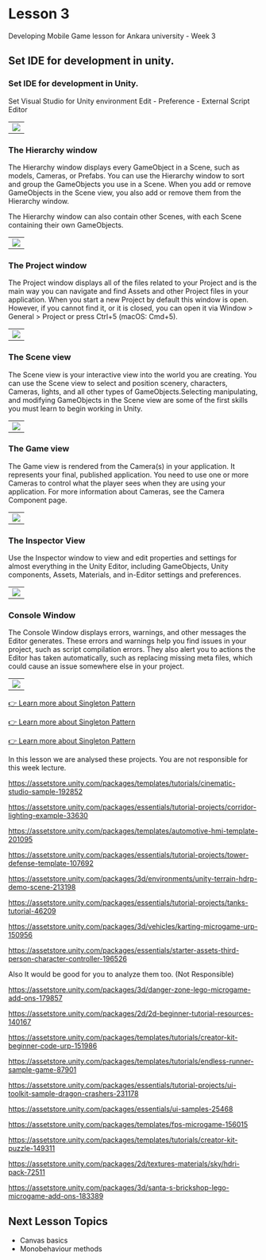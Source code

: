 
<!-- # ![mg-builder](/img~/mg-builder.png) -->

# Lesson 3

Developing Mobile Game lesson for Ankara university - Week 3


## Set IDE for development in unity.



### Set IDE for development in Unity.

Set Visual Studio for Unity environment
Edit - Preference - External Script Editor

<table>
  <tr>
    <td><img src="https://raw.githubusercontent.com/bunyamineymen/Lesson_DevelopingMobileGames/main/Week_1/Assets/_Resources/Preparation/IDE.png"></td>
  </tr>
 </table>



### The Hierarchy window

The Hierarchy window displays every GameObject in a Scene, such as models, Cameras, or Prefabs. You can use the Hierarchy window to sort and group the GameObjects you use in a Scene. When you add or remove GameObjects in the Scene view, you also add or remove them from the Hierarchy window.

The Hierarchy window can also contain other Scenes, with each Scene
 containing their own GameObjects.

<table>
  <tr>
    <td><img src="https://raw.githubusercontent.com/bunyamineymen/Lesson_DevelopingMobileGames/main/Week_1/Assets/_Resources/Preparation/The%20Hierarchy%20window.png"></td>
  </tr>
 </table>



 ### The Project window

The Project window displays all of the files related to your Project and is the main way you can navigate and find Assets and other Project files in your application. When you start a new Project by default this window is open. However, if you cannot find it, or it is closed, you can open it via Window > General > Project or press Ctrl+5 (macOS: Cmd+5).

<table>
  <tr>
    <td><img src="https://raw.githubusercontent.com/bunyamineymen/Lesson_DevelopingMobileGames/main/Week_1/Assets/_Resources/Preparation/ProjectWindow.png"></td>
  </tr>
 </table>



 ### The Scene view

The Scene view is your interactive view into the world you are creating. You can use the Scene view to select and position scenery, characters, Cameras, lights, and all other types of GameObjects.Selecting manipulating, and modifying GameObjects in the Scene view are some of the first skills you must learn to begin working in Unity.

<table>
  <tr>
    <td><img src="https://raw.githubusercontent.com/bunyamineymen/Lesson_DevelopingMobileGames/main/Week_1/Assets/_Resources/Preparation/SceneView.png"></td>
  </tr>
 </table>



 ### The Game view

The Game view is rendered from the Camera(s) in your application. It represents your final, published application. You need to use one or more Cameras
 to control what the player sees when they are using your application. For more information about Cameras, see the Camera Component page.

<table>
  <tr>
    <td><img src="https://raw.githubusercontent.com/bunyamineymen/Lesson_DevelopingMobileGames/main/Week_1/Assets/_Resources/Preparation/gameView.png"></td>
  </tr>
 </table>




 ### The Inspector View

Use the Inspector window to view and edit properties and settings for almost everything in the Unity Editor, including GameObjects, Unity components, Assets, Materials, and in-Editor settings and preferences.

<table>
  <tr>
    <td><img src="https://raw.githubusercontent.com/bunyamineymen/Lesson_DevelopingMobileGames/main/Week_1/Assets/_Resources/Preparation/Inspector.png"></td>
  </tr>
 </table>



 ### Console Window

The Console Window displays errors, warnings, and other messages the Editor generates. These errors and warnings help you find issues in your project, such as script compilation errors. They also alert you to actions the Editor has taken automatically, such as replacing missing meta files, which could cause an issue somewhere else in your project.

<table>
  <tr>
    <td><img src="https://docs.unity3d.com/uploads/Main/Console.png"></td>
  </tr>
 </table>

[👉 Learn more about Singleton Pattern](http://www.unitygeek.com/unity_c_singleton/)

[👉 Learn more about Singleton Pattern](https://blog.devgenius.io/the-singleton-pattern-in-unity-b7b3bc051a62)

[👉 Learn more about Singleton Pattern](https://sneakydaggergames.medium.com/how-to-create-the-singleton-design-pattern-in-unity-c-728d26e0cf73)


In this lesson we are analysed these projects. You are not responsible for this week lecture.

https://assetstore.unity.com/packages/templates/tutorials/cinematic-studio-sample-192852

https://assetstore.unity.com/packages/essentials/tutorial-projects/corridor-lighting-example-33630

https://assetstore.unity.com/packages/templates/automotive-hmi-template-201095

https://assetstore.unity.com/packages/essentials/tutorial-projects/tower-defense-template-107692

https://assetstore.unity.com/packages/3d/environments/unity-terrain-hdrp-demo-scene-213198

https://assetstore.unity.com/packages/essentials/tutorial-projects/tanks-tutorial-46209

https://assetstore.unity.com/packages/3d/vehicles/karting-microgame-urp-150956

https://assetstore.unity.com/packages/essentials/starter-assets-third-person-character-controller-196526

Also It would be good for you to analyze them too. (Not Responsible)

https://assetstore.unity.com/packages/3d/danger-zone-lego-microgame-add-ons-179857

https://assetstore.unity.com/packages/2d/2d-beginner-tutorial-resources-140167

https://assetstore.unity.com/packages/templates/tutorials/creator-kit-beginner-code-urp-151986

https://assetstore.unity.com/packages/templates/tutorials/endless-runner-sample-game-87901

https://assetstore.unity.com/packages/essentials/tutorial-projects/ui-toolkit-sample-dragon-crashers-231178

https://assetstore.unity.com/packages/essentials/ui-samples-25468

https://assetstore.unity.com/packages/templates/fps-microgame-156015

https://assetstore.unity.com/packages/templates/tutorials/creator-kit-puzzle-149311

https://assetstore.unity.com/packages/2d/textures-materials/sky/hdri-pack-72511

https://assetstore.unity.com/packages/3d/santa-s-brickshop-lego-microgame-add-ons-183389



## Next Lesson Topics

- Canvas basics
- Monobehaviour methods

